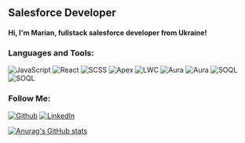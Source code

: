 ## Salesforce Developer
#### Hi, I'm Marian, fullstack salesforce developer from Ukraine!


### Languages and Tools:
![JavaScript](https://img.shields.io/badge/-JavaScript-090909?style=for-the-badge&logo=JavaScript&logoColor=E9D54D)
![React](https://img.shields.io/badge/-React-090909?style=for-the-badge&logo=react&logoColor=097CDB)
![SCSS](https://img.shields.io/badge/-SCSS-090909?style=for-the-badge&logo=sass&logoColor=47C5FB)
![Apex](https://img.shields.io/badge/-Apex-090909?style=for-the-badge&logo=salesforce&logoColor=47C5FB)
![LWC](https://img.shields.io/badge/-LWC-090909?style=for-the-badge&logo=salesforce&logoColor=47C5FB)
![Aura](https://img.shields.io/badge/-lightning-090909?style=for-the-badge&logo=salesforce&logoColor=47C5FB)
![Aura](https://img.shields.io/badge/-visualforce-090909?style=for-the-badge&logo=salesforce&logoColor=47C5FB)
![SOQL](https://img.shields.io/badge/-SOQL/SOSL-090909?style=for-the-badge&logo=mysql&logoColor=F88C00)
![SOQL](https://img.shields.io/badge/-Zapier-090909?style=for-the-badge&logo=zapier&logoColor=F88C00)



### Follow Me:
[![Github](https://img.shields.io/badge/-Github-090909?style=for-the-badge&logo=github&logoColor=fff)](https://github.com/mariankomen)
[![LinkedIn](https://img.shields.io/badge/-LinkedIn-090909?style=for-the-badge&logo=linkedin&logoColor=blue)](https://www.linkedin.com/in/mariankomen/)

[![Anurag's GitHub stats](https://github-readme-stats.vercel.app/api?username=mariankomen&count_private=true&show_icons=true&&theme=tokyonight)](https://github.com/mariankomen/github-readme-stats)


